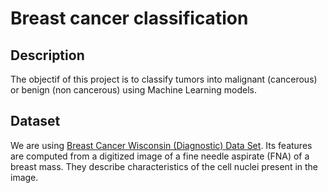 # Breast cancer classification

## Description

The objectif of this project is to classify tumors into malignant (cancerous) or benign (non cancerous) using Machine Learning models.

## Dataset

We are using  [Breast Cancer Wisconsin (Diagnostic) Data Set](https://www.kaggle.com/datasets/uciml/breast-cancer-wisconsin-data). Its features are computed from a digitized image of a fine needle aspirate (FNA) of a breast mass. They describe characteristics of the cell nuclei present in the image.
